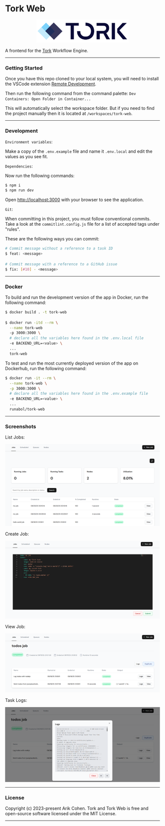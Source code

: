 # Tork Web

<p align="center">
  <img src="./app-logo.png" alt="Tork Logo" width="300">
</p>

A frontend for the [Tork](https://github.com/runabol/tork) Workflow Engine.

---

### Getting Started

Once you have this repo cloned to your local system, you will need to install the VSCode extension [Remote Development](https://marketplace.visualstudio.com/items?itemName=ms-vscode-remote.vscode-remote-extensionpack).

Then run the following command from the command palette:
`Dev Containers: Open Folder in Container...`

This will automatically select the workspace folder. But if you need to find the project manually then it is located at `/workspaces/tork-web`.

---

### Development

`Environment variables`:

Make a copy of the `.env.example` file and name it `.env.local` and edit the values as you see fit.

`Dependencies`:

Now run the following commands:

```bash
$ npm i
$ npm run dev
```

Open [http://localhost:3000](http://localhost:3000) with your browser to see the application.

`Git`:

When committing in this project, you must follow conventional commits. Take a look at the `commitlint.config.js` file for a list of accepted tags under "rules".

These are the following ways you can commit:

```bash
# Commit message without a reference to a task ID
$ feat: <message>

# Commit message with a reference to a GitHub issue
$ fix: [#10] - <message>
```

---

### Docker

To build and run the development version of the app in Docker, run the following command:

```bash
$ docker build . -t tork-web

$ docker run -itd --rm \
  --name tork-web
  -p 3000:3000 \
  # declare all the variables here found in the .env.local file
  -e BACKEND_URL=<value> \
  ...
  tork-web
```

To test and run the most currently deployed version of the app on Dockerhub, run the following command:

```bash
$ docker run -it --rm \
  --name tork-web \
  -p 3000:3000 \
  # declare all the variables here found in the .env.example file
  -e BACKEND_URL=<value> \
  ...
  runabol/tork-web
```

---

### Screenshots

List Jobs:

![jobs](screenshots/jobs.png 'Jobs')

Create Job:

![create job](screenshots/create-job.png 'Create Job')

View Job:

![view job](screenshots/view-job.png 'View Job')

Task Logs:

![task logs](screenshots/task-logs.png 'Task Logs')

---

### License

Copyright (c) 2023-present Arik Cohen. Tork and Tork Web is free and open-source software licensed under the MIT License.

---
